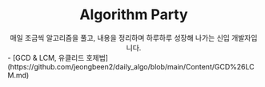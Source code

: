 <div align="center"> <h1> Algorithm Party</h1> </div>
  
<div align="center"> 매일 조금씩 알고리즘을 풀고, 내용을 정리하며 하루하루 성장해 나가는 신입 개발자입니다.</div>
- [GCD & LCM, 유클리드 호제법](https://github.com/jeongbeen2/daily_algo/blob/main/Content/GCD%26LCM.md)

